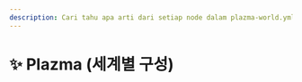 ```yaml
---
description: Cari tahu apa arti dari setiap node dalam plazma-world.yml.
---
```


# ✨ Plazma (세계별 구성)
